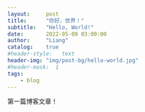 ```yaml
---
layout:     post
title:      "你好，世界！"
subtitle:   "Hello, World!"
date:       2022-05-09 03:00:00
author:     "Liang"
catalog:    true
#header-style:   text
header-img: "img/post-bg/hello-world.jpg"
#header-mask:  1
tags:
    - blog
---
```


第一篇博客文章！